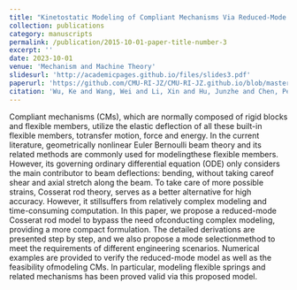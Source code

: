 ```yaml
---
title: "Kinetostatic Modeling of Compliant Mechanisms Via Reduced-Mode Cosserat Rod Model"
collection: publications
category: manuscripts
permalink: /publication/2015-10-01-paper-title-number-3
excerpt: ''
date: 2023-10-01
venue: 'Mechanism and Machine Theory'
slidesurl: 'http://academicpages.github.io/files/slides3.pdf'
paperurl: 'https://github.com/CMU-RI-JZ/CMU-RI-JZ.github.io/blob/master/files/ssrn-4640715.pdf'
citation: 'Wu, Ke and Wang, Wei and Li, Xin and Hu, Junzhe and Chen, Pengyu and Cheng, Ran and Sun, Qidi and Liu, Lifu and Zhou, Luna and Xu, Xin and Zhang, Shucheng and Deng, Zichen and Chen, Rui and Zheng, Gang, Kinetostatic Modeling of Compliant Mechanisms Via Reduced-Mode Cosserat Rod Model. Available at SSRN: https://ssrn.com/abstract=4640715 or http://dx.doi.org/10.2139/ssrn.4640715'
---
```


Compliant mechanisms (CMs), which are normally composed of rigid blocks and flexible members, utilize the elastic deflection of all these built-in flexible members, totransfer motion, force and energy. In the current literature, geometrically nonlinear Euler Bernoulli beam theory and its related methods are commonly used for modelingthese flexible members. However, its governing ordinary differential equation (ODE) only considers the main contributor to beam deflections: bending, without taking careof shear and axial stretch along the beam. To take care of more possible strains, Cosserat rod theory, serves as a better alternative for high accuracy. However, it stillsuffers from relatively complex modeling and time-consuming computation. In this paper, we propose a reduced-mode Cosserat rod model to bypass the need ofconducting complex modeling, providing a more compact formulation. The detailed derivations are presented step by step, and we also propose a mode selectionmethod to meet the requirements of different engineering scenarios. Numerical examples are provided to verify the reduced-mode model as well as the feasibility ofmodeling CMs. In particular, modeling flexible springs and related mechanisms has been proved valid via this proposed model.
